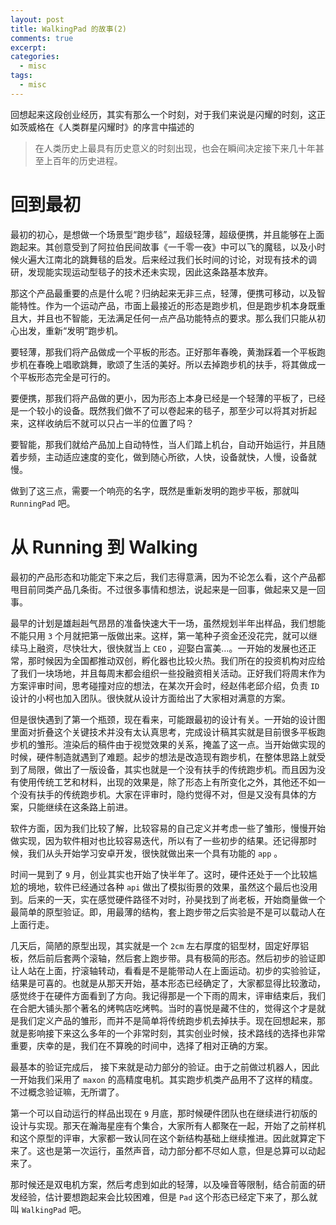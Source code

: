 ```yaml
---
layout: post
title: WalkingPad 的故事(2)
comments: true
excerpt: 
categories:
  - misc  
tags:
  - misc 
---
```


回想起来这段创业经历，其实有那么一个时刻，对于我们来说是闪耀的时刻，这正如茨威格在《人类群星闪耀时》的序言中描述的

> 在人类历史上最具有历史意义的时刻出现，也会在瞬间决定接下来几十年甚至上百年的历史进程。


# 回到最初

最初的初心，是想做一个场景型“跑步毯”，超级轻薄，超级便携，并且能够在上面跑起来。其创意受到了阿拉伯民间故事《一千零一夜》中可以飞的魔毯，以及小时候火遍大江南北的跳舞毯的启发。后来经过我们长时间的讨论，对现有技术的调研，发现能实现运动型毯子的技术还未实现，因此这条路基本放弃。

那这个产品最重要的点是什么呢？归纳起来无非三点，轻薄，便携可移动，以及智能特性。作为一个运动产品，市面上最接近的形态是跑步机，但是跑步机本身既重且大，并且也不智能，无法满足任何一点产品功能特点的要求。那么我们只能从初心出发，重新“发明”跑步机。

要轻薄，那我们将产品做成一个平板的形态。正好那年春晚，黄渤踩着一个平板跑步机在春晚上唱歌跳舞，歌颂了生活的美好。所以去掉跑步机的扶手，将其做成一个平板形态完全是可行的。

要便携，那我们将产品做的更小，因为形态上本身已经是一个轻薄的平板了，已经是一个较小的设备。既然我们做不了可以卷起来的毯子，那至少可以将其对折起来，这样收纳后不就可以只占一半的位置了吗？

要智能，那我们就给产品加上自动特性，当人们踏上机台，自动开始运行，并且随着步频，主动适应速度的变化，做到随心所欲，人快，设备就快，人慢，设备就慢。

做到了这三点，需要一个响亮的名字，既然是重新发明的跑步平板，那就叫 `RunningPad` 吧。


# 从 Running 到 Walking

最初的产品形态和功能定下来之后，我们志得意满，因为不论怎么看，这个产品都甩目前同类产品几条街。不过很多事情和想法，说起来是一回事，做起来又是一回事。

最早的计划是雄赳赳气昂昂的准备快速大干一场，虽然规划半年出样品，我们想能不能只用 `3` 个月就把第一版做出来。这样，第一笔种子资金还没花完，就可以继续马上融资，尽快壮大，很快就当上 `CEO` ，迎娶白富美&#x2026;。一开始的发展也还正常，那时候因为全国都推动双创，孵化器也比较火热。我们所在的投资机构对应给了我们一块场地，并且每周末都会组织一些投融资相关活动。正好我们将周末作为方案评审时间，思考碰撞对应的想法，在某次开会时，经赵伟老邱介绍，负责 `ID` 设计的小柯也加入团队。很快就从设计方面给出了大家相对满意的方案。

但是很快遇到了第一个瓶颈，现在看来，可能跟最初的设计有关。一开始的设计图里面对折叠这个关键技术并没有太认真思考，完成设计稿其实就是目前很多平板跑步机的雏形。渲染后的稿件由于视觉效果的关系，掩盖了这一点。当开始做实现的时候，硬件制造就遇到了难题。起步的想法是改造现有跑步机，在整体思路上就受到了局限，做出了一版设备，其实也就是一个没有扶手的传统跑步机。而且因为没有使用传统工艺和材料，出现的效果是，除了形态上有所变化之外，其他还不如一个没有扶手的传统跑步机。大家在评审时，隐约觉得不对，但是又没有具体的方案，只能继续在这条路上前进。

软件方面，因为我们比较了解，比较容易的自己定义并考虑一些了雏形，慢慢开始做实现，因为软件相对也比较容易迭代，所以有了一些初步的结果。还记得那时候，我们从头开始学习安卓开发，很快就做出来一个具有功能的 `app` 。

时间一晃到了 `9` 月，创业其实也开始了快半年了。这时，硬件还处于一个比较尴尬的境地，软件已经通过各种 `api` 做出了模拟街景的效果，虽然这个最后也没用到。后来的一天，实在感觉硬件路径不对时，孙昊找到了尚老板，开始商量做一个最简单的原型验证。即，用最薄的结构，套上跑步带之后实验是不是可以载动人在上面行走。

几天后，简陋的原型出现，其实就是一个 `2cm` 左右厚度的铝型材，固定好厚铝板，然后前后套两个滚轴，然后套上跑步带。具有极简的形态。然后初步的验证即让人站在上面，拧滚轴转动，看看是不是能带动人在上面运动。初步的实验验证，结果是可喜的。也就是从那天开始，基本形态已经确定了，大家都显得比较激动，感觉终于在硬件方面看到了方向。我记得那是一个下雨的周末，评审结束后，我们在合肥大铺头那个著名的烤鸭店吃烤鸭。当时的喜悦是藏不住的，觉得这个才是就是我们定义产品的雏形，而并不是简单将传统跑步机去掉扶手。现在回想起来，那就是影响接下来这么多年的一个非常时刻，其实创业时候，技术路线的选择也非常重要，庆幸的是，我们在不算晚的时间中，选择了相对正确的方案。

最基本的验证完成后， 接下来就是动力部分的验证。由于之前做过机器人，因此一开始我们采用了 `maxon` 的高精度电机。其实跑步机类产品用不了这样的精度。不过概念验证嘛，无所谓了。

第一个可以自动运行的样品出现在 `9` 月底，那时候硬件团队也在继续进行初版的设计与实现。那天在瀚海星座有个集合，大家所有人都聚在一起，开始了之前样机和这个原型的评审，大家都一致认同在这个新结构基础上继续推进。因此就算定下来了。这也是第一次运行，虽然声音，动力部分都不尽如人意，但是总算可以动起来了。

那时候还是双电机方案，然后考虑到如此的轻薄，以及噪音等限制，结合前面的研发经验，估计要想跑起来会比较困难，但是 `Pad` 这个形态已经定下来了，那么就叫 `WalkingPad` 吧。
